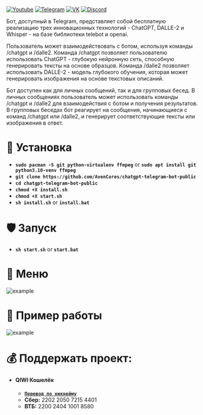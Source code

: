 [![Youtube](https://user-images.githubusercontent.com/64781822/185656066-cdb875f1-ade6-4499-ae50-79a4f61fdc3e.png)](https://www.youtube.com/@hzfmain/) [![Telegram](https://user-images.githubusercontent.com/64781822/185657127-657c530b-3849-4931-ab91-63d6f0508330.png)](https://t.me/hzfnews) [![VK](https://user-images.githubusercontent.com/64781822/185657778-21a240e2-da1f-4b72-b37e-447c9adebfcb.png)](https://vk.com/hzforum1) [![Discord](https://user-images.githubusercontent.com/64781822/185659753-b997c6db-c91a-42c0-8876-6826d46568ba.png)](https://discord.com/invite/7bneGfUS5h)

Бот, доступный в Telegram, представляет собой бесплатную реализацию трех инновационных технологий - ChatGPT, DALLE-2 и Whisper - на базе библиотеки telebot и openai.

Пользователь может взаимодействовать с ботом, используя команды /chatgpt и /dalle2. Команда /chatgpt позволяет пользователю использовать ChatGPT - глубокую нейронную сеть, способную генерировать тексты на основе образцов. Команда /dalle2 позволяет использовать DALLE-2 - модель глубокого обучения, которая может генерировать изображения на основе текстовых описаний.

Бот доступен как для личных сообщений, так и для групповых бесед. В личных сообщениях пользователь может использовать команды /chatgpt и /dalle2 для взаимодействия с ботом и получения результатов. В групповых беседах бот реагирует на сообщения, начинающиеся с команд /chatgpt или /dalle2, и генерирует соответствующие тексты или изображения в ответ.

# 🧬 Установка
+ **`sudo pacman -S git python-virtualenv ffmpeg`** or **`sudo apt install git python3.10-venv ffmpeg`**
+ **`git clone https://github.com/AvenCores/chatgpt-telegram-bot-public`**
+ **`cd chatgpt-telegram-bot-public`**
+ **`chmod +X install.sh`**
+ **`chmod +X start.sh`**
+ **`sh install.sh`** or **`install.bat`**

# 🛡️ Запуск
+ **`sh start.sh`** or **`start.bat`**

# 👾 Меню
![example](https://i.imgur.com/AvlADPa.png)

# 🖤 Пример работы
![example](https://i.imgur.com/vORaTRT.png)

# 💰 Поддержать проект:

+ #### **QIWI Кошелёк**
  + [**`Перевод по никнейму`**](https://qiwi.com/n/AVENCORESDONATE)
  + **Сбер:** 2202 2050 7215 4401
  + **ВТБ:** 2200 2404 1001 8580
